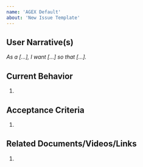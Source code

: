 ```yaml
---
name: 'AGEX Default'
about: 'New Issue Template'
---
```


## User Narrative(s)
_As a [...], I want [...] so that [...]._

## Current Behavior
1.

## Acceptance Criteria
1.

## Related Documents/Videos/Links
1.

